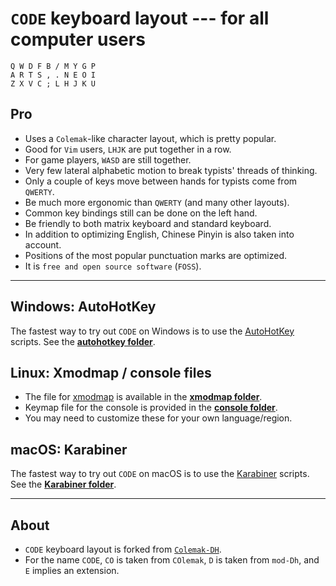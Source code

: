 `CODE` keyboard layout --- for all computer users
=================================================

```
Q W D F B / M Y G P
A R T S , . N E O I
Z X V C ; L H J K U
```

## Pro

- Uses a `Colemak`-like character layout, which is pretty popular.
- Good for `Vim` users, `LHJK` are put together in a row.
- For game players, `WASD` are still together.
- Very few lateral alphabetic motion to break typists' threads of thinking.
- Only a couple of keys move between hands for typists come from `QWERTY`.
- Be much more ergonomic than `QWERTY` (and many other layouts).
- Common key bindings still can be done on the left hand.
- Be friendly to both matrix keyboard and standard keyboard.
- In addition to optimizing English, Chinese Pinyin is also taken into account.
- Positions of the most popular punctuation marks are optimized.
- It is `free and open source software` (`FOSS`).

------

## Windows: AutoHotKey

The fastest way to try out `CODE` on Windows is to use the [AutoHotKey](https://autohotkey.com/) scripts.
See the [**autohotkey folder**](autohotkey/).

## Linux: Xmodmap / console files

- The file for [xmodmap](http://www.x.org/archive/X11R6.8.2/doc/xmodmap.1.html) is available in the [**xmodmap folder**](xmodmap/).
- Keymap file for the console is provided in the [**console folder**](console/).
- You may need to customize these for your own language/region.

## macOS: Karabiner
The fastest way to try out `CODE` on macOS is to use the [Karabiner](https://pqrs.org/osx/karabiner/) scripts.
See the [**Karabiner folder**](karabiner/).

------

## About
- `CODE` keyboard layout is forked from [`Colemak-DH`](http://colemakmods.github.io/mod-dh/).
- For the name `CODE`, `CO` is taken from `COlemak`, `D` is taken from `mod-Dh`, and `E` implies an extension.
